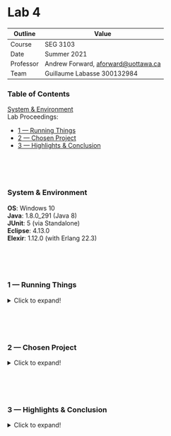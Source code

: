 # Lab 4

| Outline | Value |
| --- | --- |
| Course | SEG 3103 |
| Date | Summer 2021 |
| Professor | Andrew Forward, aforward@uottawa.ca |
| Team | Guillaume Labasse 300132984 |

### Table of Contents  
[System & Environment](#system--environment)  
Lab Proceedings:
* [1 — Running Things](#1--running-things)  
* [2 — Chosen Project](#2--chosen-project)
* [3 — Highlights & Conclusion](#3--highlights--conclusion)  

<br><br><br>

### System & Environment

**OS**: Windows 10<br>
**Java**: 1.8.0_291 (Java 8)<br>
**JUnit**: 5 (via Standalone)<br>
**Eclipse**: 4.13.0<br>
**Elexir**: 1.12.0 (with Erlang 22.3)

<br><br><br>

### 1 — Running Things

<details>
<summary>Click to expand!</summary>

<br>Let's first compile and run the tests for the provided programs.<br>
For `fizzbuzz`:

``` bash
$ mix compile
$ mix test
```

![Compile test, fizzbuzz](assets/fizzbuzz_run.png)

For `tic`:

``` bash
$ mix compile
$ mix test
```

![Compile test, tic](assets/tic_run.png)

All tests ran successfully. 
</details>

<br><br><br>
### 2 — Chosen Project

<details>
<summary>Click to expand!</summary>

<br>I had trouble deciding which problem to do. I thought FizzBuzz was too simple to take an hour, and wasn't sure exactly what the requirements were for TicTacToe, so I came up with my own program idea. This allows me to set clear goals to work towards, and add additional goals if necessary. I hope this is okay!

The idea is to make a custom calculator which uses strange alternative arithmetic rules. These rules are not consistent throughout, we just want to meet our specifications. The specification are as follows:
	
- **Calculating the opposite of a number**: the opposite of a number in our system is its reverse in decimal notation, times -1 (e.g. 51 = -15, 307 = -703, -54 = 45).
	
- **Calculating the sum of two numbers**: the sum of two numbers is the (regular) sum of all primes between the two numbers, inclusively (e.g. 10+16 = 24 since 11 and 13 are between).
	
- **Calculating the max between two numbers**: the max between two numbers is the number which has the most divisors (e.g. max(30, 32) = 30)
	
- **Calculating the product of two positive numbers**: the product of two numbers is the square root their concatenation (e.g. 2✕5 = 5, 5✕2 = 7.2111...)
	
I'll take things step by step using the TDD method, and hopefully these requirements will be enough to do a full hour of work.<br>If not, this section will be edited to add some more goals.
</details>

<br><br><br>
### 3 — Highlights & Conclusion

<details>
<summary>Click to expand!</summary>

<br>Well! I overestimated my time by quite a lot. In the end, I was able to complete the `opposite()` method to satisfaction and most of the `sum()` method; however the final desire (summing ANY two numbers) will not work due to two remaining issues: not correctly handling negative numbers, and requiring `RHS > LHS` for the method to work (which is not part of the specifications). The former would have been fixed by changing the `if(i==1) continue;` prime-checking corner case into `if(i<1) continue;`, the latter by checking which number is greater at the beginning and using that as the `for` loop's upper bound. Of course, I knew this from the get go, but the TDD approach required me to proceed more cautiously. Overall, I believe this (very exaggerated) approach is quite inefficient; the code I wrote in an hour with TDD would have taken me at most 15 minutes to produce normally. 
	
I wasn't sure how commits were to be grouped (chronologically or by type, so I did both):

#### Chronologically
![Commit timeline](assets/timeline.png)

#### By type

| Desire / Failing Test | Passing Test | Refactors |
| --- | --- | --- |
| [4403b6f](https://github.com/Guy-L/seg3103_playground/commit/4403b6f62d7dba7a27e22c24954cb84e9faa888c#diff-98a7664850e11b789c8412406510f24ca0256b27d1e7f8e57df872e298df35da)<br>[a5db04e](https://github.com/Guy-L/seg3103_playground/commit/a5db04ee4d459aaf033db07a12036d09f5c23933#diff-98a7664850e11b789c8412406510f24ca0256b27d1e7f8e57df872e298df35da)<br>[046fd8e](https://github.com/Guy-L/seg3103_playground/commit/046fd8ede5d31906e6ba0c3a28ea3abc49cb9845#diff-98a7664850e11b789c8412406510f24ca0256b27d1e7f8e57df872e298df35da)<br>[8ab0ba2](https://github.com/Guy-L/seg3103_playground/commit/8ab0ba29e4d6e8216b26714c7acf4c0334c85bfe#diff-98a7664850e11b789c8412406510f24ca0256b27d1e7f8e57df872e298df35da)<br>[efe18dd](https://github.com/Guy-L/seg3103_playground/commit/efe18dd202a88a688119eae5143ee84946173c9e#diff-98a7664850e11b789c8412406510f24ca0256b27d1e7f8e57df872e298df35da)<br>[b6735bb](https://github.com/Guy-L/seg3103_playground/commit/b6735bb1a4a846262749d730fab3fa1125f2085b#diff-98a7664850e11b789c8412406510f24ca0256b27d1e7f8e57df872e298df35da)<br>[dde65aa](https://github.com/Guy-L/seg3103_playground/commit/dde65aa0deb07dd9b1b9cdff0149261875e9e299#diff-98a7664850e11b789c8412406510f24ca0256b27d1e7f8e57df872e298df35da)<br>[4aaef96](https://github.com/Guy-L/seg3103_playground/commit/4aaef96edf02968ebf139c573aba3b7e7598ba35#diff-98a7664850e11b789c8412406510f24ca0256b27d1e7f8e57df872e298df35da)<br>[63b2168](https://github.com/Guy-L/seg3103_playground/commit/63b2168a45e268163f566fc15616442548415899#diff-98a7664850e11b789c8412406510f24ca0256b27d1e7f8e57df872e298df35da)<br>[793b7be](https://github.com/Guy-L/seg3103_playground/commit/793b7be79bce711347cf6702d623bed6e4ced381#diff-98a7664850e11b789c8412406510f24ca0256b27d1e7f8e57df872e298df35da)<br>[5d0eedd](https://github.com/Guy-L/seg3103_playground/commit/5d0eedd755e057e2b7e1bc62fa8f292aa3aeb358#diff-98a7664850e11b789c8412406510f24ca0256b27d1e7f8e57df872e298df35da) | [b6010c6](https://github.com/Guy-L/seg3103_playground/commit/b6010c6b7c5689680e7724736a3299952cd1c7e2#diff-98a7664850e11b789c8412406510f24ca0256b27d1e7f8e57df872e298df35da)<br>[a606f5a](https://github.com/Guy-L/seg3103_playground/commit/a606f5a0b63f8a7b00d335da503e9dd574b7cbb4#diff-98a7664850e11b789c8412406510f24ca0256b27d1e7f8e57df872e298df35da)<br>[74506f5](https://github.com/Guy-L/seg3103_playground/commit/74506f5a389ed0a231037dd71c43716f0bd7ebad#diff-98a7664850e11b789c8412406510f24ca0256b27d1e7f8e57df872e298df35da)<br>[a3d8d5a](https://github.com/Guy-L/seg3103_playground/commit/a3d8d5a837c61b3dcaf350a978047f62df3dce10#diff-98a7664850e11b789c8412406510f24ca0256b27d1e7f8e57df872e298df35da)<br>[6616630](https://github.com/Guy-L/seg3103_playground/commit/6616630b5e306dd8dcc730e70fa09575ad3fea12#diff-98a7664850e11b789c8412406510f24ca0256b27d1e7f8e57df872e298df35da)<br>[291e726](https://github.com/Guy-L/seg3103_playground/commit/291e7264de420bed5db61fab2d070156d9f34101#diff-98a7664850e11b789c8412406510f24ca0256b27d1e7f8e57df872e298df35da)<br>[d8ed8d7](https://github.com/Guy-L/seg3103_playground/commit/d8ed8d7305647d026ce7bd316e6801b6c84eacaa#diff-98a7664850e11b789c8412406510f24ca0256b27d1e7f8e57df872e298df35da)<br>[09ae886](https://github.com/Guy-L/seg3103_playground/commit/09ae8864945067a945c9ecb37edab9b63cfbe360#diff-98a7664850e11b789c8412406510f24ca0256b27d1e7f8e57df872e298df35da)<br>[fedf15e](https://github.com/Guy-L/seg3103_playground/commit/fedf15eae35cb4157dc5399d6ff74e7274d482a7#diff-98a7664850e11b789c8412406510f24ca0256b27d1e7f8e57df872e298df35da)<br>[7a160f9](https://github.com/Guy-L/seg3103_playground/commit/7a160f92282a5ded0b6f4a2d23ed7fe93b9660f1#diff-98a7664850e11b789c8412406510f24ca0256b27d1e7f8e57df872e298df35da) | [f501917](https://github.com/Guy-L/seg3103_playground/commit/f501917d3b720c24bb6c01ecb64f9099812feea6#diff-98a7664850e11b789c8412406510f24ca0256b27d1e7f8e57df872e298df35da)<br>[d7e64bc](https://github.com/Guy-L/seg3103_playground/commit/d7e64bc0a2ebcbef5f2330334b6fe0ad5f27d7b1#diff-98a7664850e11b789c8412406510f24ca0256b27d1e7f8e57df872e298df35da)<br>[dbfae88](https://github.com/Guy-L/seg3103_playground/commit/dbfae88eb5d553851ff8b14e7a294c0bef220781#diff-98a7664850e11b789c8412406510f24ca0256b27d1e7f8e57df872e298df35da)<br>[ffdb1a6](https://github.com/Guy-L/seg3103_playground/commit/ffdb1a6ee74f884f60feb90bbe17138ffa998f5b#diff-98a7664850e11b789c8412406510f24ca0256b27d1e7f8e57df872e298df35da) |

Have a great day!

**N.B.**: I started the timer with commit #4403b6f, despite saying I did in commit #b6010c6 (the one immediately after). I'd simply forgotten to add that to the first commit message, hopefully that's not an issue (the total time spent is still exactly an hour regardless). 
	
</details>
